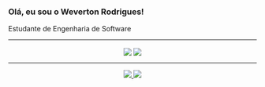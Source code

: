 ### Olá, eu sou o Weverton Rodrigues!
Estudante de Engenharia de Software

---

<p align="center">
  <img align="center" width="auto" src ="https://github-readme-stats.vercel.app/api?username=SrFokse&hide_title=true&show_icons=true&count_private=true&theme=date_night&hide_border=true&bg_color=00000000"> 
  <img align="center" width="auto" src ="https://github-readme-stats.vercel.app/api/top-langs/?username=SrFokse&layout=compact&hide_border=true&custom_title=Linguagens&hide=html,css,javascript&theme=date_night&bg_color=00000000">
</p>

---

<p align="center"> 
  <a href="https://instagram.com/mrveveto_o" target="_blank">
    <img lign="center" src="https://img.shields.io/badge/-Instagram-%23E4405F?style=for-the-badge&logo=instagram&logoColor=white" target="_blank">
  </a>
  <a href = "mr.weverton1226@gmail.com" target="_blank">
    <img lign="center" src="https://img.shields.io/badge/-Gmail-%23333?style=for-the-badge&logo=gmail&logoColor=white" target="_blank">
  </a>
</p>
